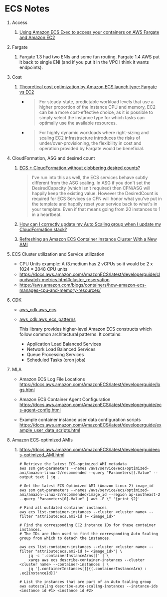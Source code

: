 # ECS Notes

1. Access
    1. [Using Amazon ECS Exec to access your containers on AWS Fargate and Amazon EC2](https://aws.amazon.com/blogs/containers/new-using-amazon-ecs-exec-access-your-containers-fargate-ec2/)

1. Fargate
    1. Fargate 1.3 had two ENIs and some fun routing. Fargate 1.4 AWS put it back to single ENI (and if you put it in the VPC I think it wants endpoints).

1. Cost
    1. [Theoretical cost optimization by Amazon ECS launch type: Fargate vs EC2](https://aws.amazon.com/blogs/containers/theoretical-cost-optimization-by-amazon-ecs-launch-type-fargate-vs-ec2/)
        - > For steady-state, predictable workload levels that use a higher proportion of the instance CPU and memory, EC2 can be a more cost-effective choice, as it is possible to simply select the instance type for which tasks can optimally use the available resources.
        - > For highly dynamic workloads where right-sizing and scaling EC2 infrastructure introduces the risks of under/over-provisioning, the flexibility in cost and operation provided by Fargate would be beneficial.

1. CloudFormation, ASG and desired count

    1. [ECS + CloudFormation without clobbering desired counts?](https://www.reddit.com/r/aws/comments/6pwxkv/ecs_cloudformation_without_clobbering_desired/)
        > I've run into this as well, the ECS services behave subtly different from the ASG scaling. In ASG if you don't set the DesiredCapacity (which isn't required) then CFN/ASG will happily keep the existing value. However the DesiredCount is required for ECS Services so CFN will honor what you've put in the template and happily reset your service back to what's in your template. Even if that means going from 20 instances to 1 in a heartbeat.

    1. [How can I correctly update my Auto Scaling group when I update my CloudFormation stack?](https://aws.amazon.com/premiumsupport/knowledge-center/auto-scaling-group-rolling-updates/)

    1. [Refreshing an Amazon ECS Container Instance Cluster With a New AMI](https://aws.amazon.com/blogs/compute/refreshing-an-amazon-ecs-container-instance-cluster-with-a-new-ami/)


1. ECS Cluster utilization and Service utilization
    - CPU Units example: A t3.medium has 2 vCPUs so it would be 2 x 1024 = 2048 CPU units
    - https://docs.aws.amazon.com/AmazonECS/latest/developerguide/cloudwatch-metrics.html#cluster_reservation
    - https://aws.amazon.com/blogs/containers/how-amazon-ecs-manages-cpu-and-memory-resources/

1. CDK
    - [aws_cdk.aws_ecs](https://docs.aws.amazon.com/cdk/api/latest/docs/aws-ecs-readme.html)
    - [aws_cdk.aws_ecs_patterns](https://docs.aws.amazon.com/cdk/api/latest/docs/aws-ecs-patterns-readme.html)

      This library provides higher-level Amazon ECS constructs which follow common architectural patterns. It contains:
       - Application Load Balanced Services
       - Network Load Balanced Services
       - Queue Processing Services
       - Scheduled Tasks (cron jobs)

1. MLA
    - Amazon ECS Log File Locations https://docs.aws.amazon.com/AmazonECS/latest/developerguide/logs.html

    - Amazon ECS Container Agent Configuration https://docs.aws.amazon.com/AmazonECS/latest/developerguide/ecs-agent-config.html

    - Example container instance user data configuration scripts https://docs.aws.amazon.com/AmazonECS/latest/developerguide/example_user_data_scripts.html

1. Amazon ECS-optimized AMIs

    1. https://docs.aws.amazon.com/AmazonECS/latest/developerguideecs-optimized_AMI.html

        ```
        # Retrieve the latest ECS–optimized AMI metadata
        aws ssm get-parameters --names /aws/service/ecs/optimized-ami/amazon-linux-2/recommended --query "Parameters[].Value" --output text | jq .

        # Get the latest ECS Optimized AMI (Amazon Linux 2) image_id
        aws ssm get-parameters --names /aws/service/ecs/optimized-ami/amazon-linux-2/recommended/image_id --region ap-southeast-2 --query "Parameters[0].Value" | awk -F \" '{print $2}'

        # Find all outdated container instances
        aws ecs list-container-instances --cluster <cluster name> --filter "attribute:ecs.ami-id != <image_id>"

        # Find the corresponding EC2 instance IDs for these container instances.
        # The IDs are then used to find the corresponding Auto Scaling group from which to detach the instances.

        aws ecs list-container-instances --cluster <cluster name> --filter "attribute:ecs.ami-id != <image_id>"| \
            jq -c '.containerInstanceArns[]' | \
            xargs aws ecs describe-container-instances --cluster <cluster name> --container-instances | \
            jq '[.containerInstances[]|{(.containerInstanceArn) : .ec2InstanceId}]'

        # List the instances that are part of an Auto Scaling group
        aws autoscaling describe-auto-scaling-instances --instance-ids <instance id #1> <instance id #2>
        ```
